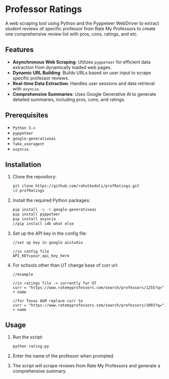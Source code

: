 # Professor Ratings
A web scraping tool using Python and the Pyppeteer WebDriver to extract student reviews of specific professor from Rate My Professors to create one comprehensive review list with pros, cons, ratings, and etc.

## Features

- **Asynchronous Web Scraping**: Utilizes `pyppeteer` for efficient data extraction from dynamically loaded web pages.
- **Dynamic URL Building**: Builds URLs based on user input to scrape specific professor reviews.
- **Real-time Data Extraction**: Handles user sessions and data retrieval with `asyncio`.
- **Comprehensive Summaries**: Uses Google Generative AI to generate detailed summaries, including pros, cons, and ratings.

## Prerequisites

- `Python 3.x`
- `pyppeteer`
- `google-generativeai`
- `fake_useragent`
- `asyncio`

## Installation

1. Clone the repository:

    ```sh
    git clone https://github.com/rahulkodali/profRatings.git
    cd profRatings
    ```

2. Install the required Python packages:

    ```sh
    pip install -q -U google-generativeai
    pip install pyppeteer
    pip install asyncio
    //pip install idk what else
    ```

3. Set up the API key in the config file:

    ```plaintext
    //set up key in google aistudio
    
    //in config file
    API_KEY=your_api_key_here
    ```
4. For schools other than UT change base of curr url:

    ```plaintext
    //example
    
    //in ratings file -> currently for UT
    curr = "https://www.ratemyprofessors.com/search/professors/1255?q=" + name
    
    //for Texas A&M replace curr to
    curr = "https://www.ratemyprofessors.com/search/professors/1003?q=" + name
    ```


## Usage

1. Run the script:

    ```sh
    python rating.py
    ```

2. Enter the name of the professor when prompted.

3. The script will scrape reviews from Rate My Professors and generate a comprehensive summary.

